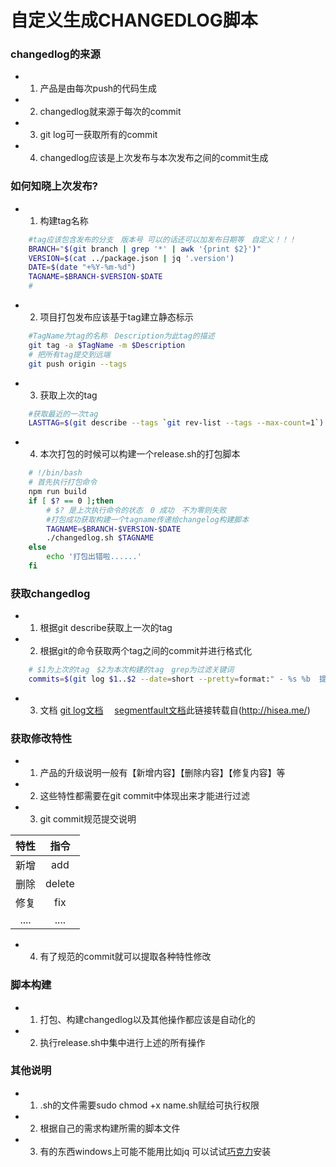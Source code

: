 # 自定义生成CHANGEDLOG脚本

### changedlog的来源
- 1. 产品是由每次push的代码生成
- 2. changedlog就来源于每次的commit
- 3. git log可一获取所有的commit
- 4. changedlog应该是上次发布与本次发布之间的commit生成

### 如何知晓上次发布?
- 1. 构建tag名称
```bash
    #tag应该包含发布的分支　版本号 可以的话还可以加发布日期等　自定义！！！
    BRANCH="$(git branch | grep '*' | awk '{print $2}')"
    VERSION=$(cat ../package.json | jq '.version')
    DATE=$(date "+%Y-%m-%d")
    TAGNAME=$BRANCH-$VERSION-$DATE
    #
```
- 2. 项目打包发布应该基于tag建立静态标示
```bash
    #TagName为tag的名称　Description为此tag的描述
    git tag -a $TagName -m $Description
    # 把所有tag提交到远端
    git push origin --tags 
```
- 3. 获取上次的tag
```bash
    #获取最近的一次tag
    LASTTAG=$(git describe --tags `git rev-list --tags --max-count=1`)
```
- 4. 本次打包的时候可以构建一个release.sh的打包脚本
```bash
    # !/bin/bash
    # 首先执行打包命令
    npm run build
    if [ $? == 0 ];then
        # $? 是上次执行命令的状态　0 成功　不为零则失败
        #打包成功获取构建一个tagname传递给changelog构建脚本
        TAGNAME=$BRANCH-$VERSION-$DATE
        ./changedlog.sh $TAGNAME
    else
        echo '打包出错啦......'
    fi
```

### 获取changedlog
- 1. 根据git describe获取上一次的tag
- 2. 根据git的命令获取两个tag之间的commit并进行格式化
```bash
    # $1为上次的tag　$2为本次构建的tag　grep为过滤关键词
    commits=$(git log $1..$2 --date=short --pretty=format:" - %s %b  提交人及邮箱 %an－%ae commitID: %h 日期:%ad" --grep=^$3)
```
- 3. 文档
 [git log文档](https://git-scm.com/docs/git-log)　
 [segmentfault文档](https://segmentfault.com/a/1190000000307435)此链接转载自(http://hisea.me/)

### 获取修改特性
- 1. 产品的升级说明一般有【新增内容】【删除内容】【修复内容】等
- 2. 这些特性都需要在git commit中体现出来才能进行过滤
- 3. git commit规范提交说明<br>

|  特性   | 指令  |
|  :-:  | :-:  |
| 新增  | add |
| 删除  | delete |
| 修复 | fix |
| .... | .... |

- 4. 有了规范的commit就可以提取各种特性修改 

### 脚本构建

- 1. 打包、构建changedlog以及其他操作都应该是自动化的
- 2. 执行release.sh中集中进行上述的所有操作

### 其他说明
- 1. .sh的文件需要sudo chmod +x name.sh赋给可执行权限
- 2. 根据自己的需求构建所需的脚本文件
- 3. 有的东西windows上可能不能用比如jq 可以试试[巧克力](https://chocolatey.org/)安装